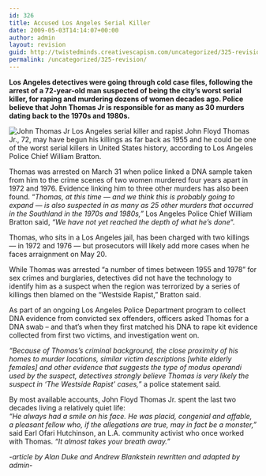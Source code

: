 ```yaml
---
id: 326
title: Accused Los Angeles Serial Killer
date: 2009-05-03T14:14:07+00:00
author: admin
layout: revision
guid: http://twistedminds.creativescapism.com/uncategorized/325-revision/
permalink: /uncategorized/325-revision/
---
```

<p class="dropcap-first">
  <strong>Los Angeles detectives were going through cold case files, following the arrest of a 72-year-old man suspected of being the city&#8217;s worst serial killer, for raping and murdering dozens of women decades ago. Police believe that John Thomas Jr is responsible for as many as 30 murders dating back to the 1970s and 1980s.</strong>
</p>

<img src="img/post/JohnThomas.jpg" alt="John Thomas Jr Los Angeles serial killer and rapist" title="John Thomas" class="left" /> John Floyd Thomas Jr., 72, may have begun his killings as far back as 1955 and he could be one of the worst serial killers in United States history, according to Los Angeles Police Chief William Bratton.

Thomas was arrested on March 31 when police linked a DNA sample taken from him to the crime scenes of two women murdered four years apart in 1972 and 1976. Evidence linking him to three other murders has also been found. &#8220;_Thomas, at this time &#8212; and we think this is probably going to expand &#8212; is also suspected in as many as 25 other murders that occurred in the Southland in the 1970s and 1980s,&#8221;_ Los Angeles Police Chief William Bratton said, _&#8220;We have not yet reached the depth of what he&#8217;s done_&#8220;.

Thomas, who sits in a Los Angeles jail, has been charged with two killings &#8212; in 1972 and 1976 &#8212; but prosecutors will likely add more cases when he faces arraignment on May 20.

While Thomas was arrested &#8220;a number of times between 1955 and 1978&#8221; for sex crimes and burglaries, detectives did not have the technology to identify him as a suspect when the region was terrorized by a series of killings then blamed on the &#8220;Westside Rapist,&#8221; Bratton said. 

As part of an ongoing Los Angeles Police Department program to collect DNA evidence from convicted sex offenders, officers asked Thomas for a DNA swab &#8211; and that&#8217;s when they first matched his DNA to rape kit evidence collected from first two victims, and investigation went on.

_&#8220;Because of Thomas&#8217;s criminal background, the close proximity of his homes to murder locations, similar victim descriptions [white elderly females] and other evidence that suggests the type of modus operandi used by the suspect, detectives strongly believe Thomas is very likely the suspect in &#8216;The Westside Rapist&#8217; cases,_&#8221; a police statement said.

By most available accounts, John Floyd Thomas Jr. spent the last two decades living a relatively quiet life:  
_&#8220;He always had a smile on his face. He was placid, congenial and affable, a pleasant fellow who, if the allegations are true, may in fact be a monster,&#8221;_ said Earl Ofari Hutchinson, an L.A. community activist who once worked with Thomas. _&#8220;It almost takes your breath away.&#8221;_

_-article by Alan Duke and Andrew Blankstein rewritten and adapted by admin-_